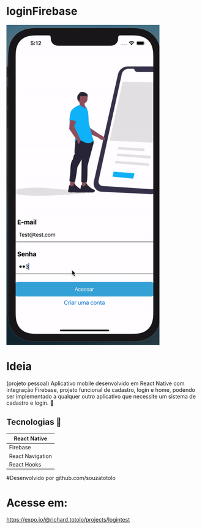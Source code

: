 # loginFirebase

<img alt="login" src="src/assets/loginGif.gif" width="400px" align="center" />


# Ideia

(projeto pessoal) Aplicativo mobile desenvolvido em React Native com integração Firebase, projeto funcional de cadastro, login e home, podendo ser implementado a qualquer outro aplicativo que necessite um sistema de cadastro e login. :busts_in_silhouette:

## Tecnologias :iphone:

<table>
<thead>
<th>React Native </th>
</thead>
<tr>
<td>Firebase</td>
</tr>
<tr>
<td>React Navigation</td>
</tr>
 <tr>
<td>React Hooks</td>
</tr>
</table>

#Desenvolvido por github.com/souzatotolo

# Acesse em:

https://expo.io/@richard.totolo/projects/logintest

